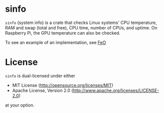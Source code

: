 # sinfo

`sinfo` (system info) is a crate that checks Linux systems' CPU temperature, RAM and swap (total and free), CPU time, number of CPUs, and uptime. On Raspberry Pi, the GPU temperature can also be checked.

To see an example of an implementation, see [FeO](https://github.com/vcrn/feo)

# License

`sinfo` is dual-licensed under either

* MIT License (http://opensource.org/licenses/MIT)
* Apache License, Version 2.0 (http://www.apache.org/licenses/LICENSE-2.0)

at your option.
